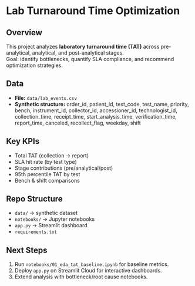 # Lab Turnaround Time Optimization

## Overview
This project analyzes **laboratory turnaround time (TAT)** across pre-analytical, analytical, and post-analytical stages.  
Goal: identify bottlenecks, quantify SLA compliance, and recommend optimization strategies.

## Data
- **File:** `data/lab_events.csv`  
- **Synthetic structure:** order_id, patient_id, test_code, test_name, priority, bench, instrument_id, collector_id, accessioner_id, technologist_id, collection_time, receipt_time, start_analysis_time, verification_time, report_time, canceled, recollect_flag, weekday, shift

## Key KPIs
- Total TAT (collection → report)
- SLA hit rate (by test type)
- Stage contributions (pre/analytical/post)
- 95th percentile TAT by test
- Bench & shift comparisons

## Repo Structure
- `data/` → synthetic dataset
- `notebooks/` → Jupyter notebooks
- `app.py` → Streamlit dashboard
- `requirements.txt`

## Next Steps
1. Run `notebooks/01_eda_tat_baseline.ipynb` for baseline metrics.
2. Deploy `app.py` on Streamlit Cloud for interactive dashboards.
3. Extend analysis with bottleneck/root cause notebooks.
